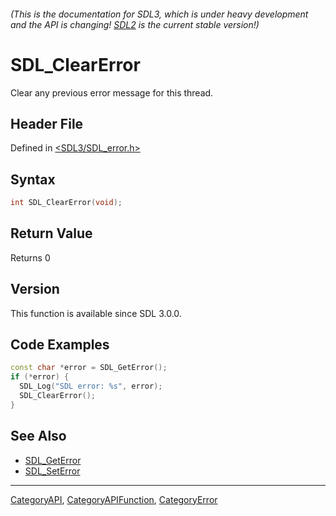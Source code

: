 ###### (This is the documentation for SDL3, which is under heavy development and the API is changing! [SDL2](https://wiki.libsdl.org/SDL2/) is the current stable version!)
# SDL_ClearError

Clear any previous error message for this thread.

## Header File

Defined in [<SDL3/SDL_error.h>](https://github.com/libsdl-org/SDL/blob/main/include/SDL3/SDL_error.h)

## Syntax

```c
int SDL_ClearError(void);

```

## Return Value

Returns 0

## Version

This function is available since SDL 3.0.0.

## Code Examples

```c++
const char *error = SDL_GetError();
if (*error) {
  SDL_Log("SDL error: %s", error);
  SDL_ClearError();
}
```

## See Also

- [SDL_GetError](SDL_GetError)
- [SDL_SetError](SDL_SetError)

----
[CategoryAPI](CategoryAPI), [CategoryAPIFunction](CategoryAPIFunction), [CategoryError](CategoryError)


